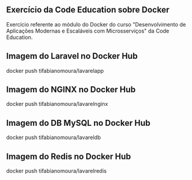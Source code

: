 ## Exercício da Code Education sobre Docker
Exercício referente ao módulo do Docker do curso "Desenvolvimento de Aplicações Modernas e Escaláveis com Microsserviços" da Code Education.

## Imagem do Laravel no Docker Hub
docker push tifabianomoura/lavarelapp

## Imagem do NGINX no Docker Hub
docker push tifabianomoura/lavarelnginx

## Imagem do DB MySQL no Docker Hub
docker push tifabianomoura/lavareldb

## Imagem do Redis no Docker Hub
docker push tifabianomoura/lavarelredis